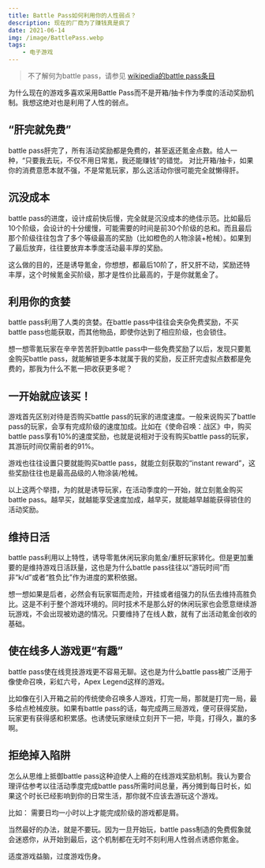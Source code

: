 ```yaml
---
title: Battle Pass如何利用你的人性弱点？
description: 现在的厂商为了赚钱真是疯了
date: 2021-06-14
img: /image/BattlePass.webp
tags:
    - 电子游戏
---
```


> 不了解何为battle pass，请参见 [wikipedia的battle pass条目](https://en.wikipedia.org/wiki/Battle_pass)

为什么现在的游戏多喜欢采用Battle Pass而不是开箱/抽卡作为季度的活动奖励机制。我想这绝对也是利用了人性的弱点。

## “肝完就免费”

battle pass肝完了，所有活动奖励都是免费的，甚至返还氪金点数。给人一种，“只要我去玩，不仅不用日常氪，我还能赚钱”的错觉。
对比开箱/抽卡，如果你的消费意愿本就不强，不是常氪玩家，那么这活动你很可能完全就懒得肝。

## 沉没成本

battle pass的进度，设计成前快后慢，完全就是沉没成本的绝佳示范。比如最后10个阶级，会设计的十分缓慢，可能需要的时间是前30个阶级的总和。而且最后那个阶级往往包含了多个等级最高的奖励（比如橙色的人物涂装+枪械）。如果到了最后放弃，往往要放弃本季度活动最丰厚的奖励。

这么做的目的，还是诱导氪金，你想想，都最后10阶了，肝又肝不动，奖励还特丰厚，这个时候氪金买阶级，那才是性价比最高的，于是你就氪金了。

## 利用你的贪婪

battle pass利用了人类的贪婪。在battle pass中往往会夹杂免费奖励，不买battle pass也能获取，而其他物品，即使你达到了相应阶级，也会锁住。

想一想零氪玩家在辛辛苦苦肝到battle pass中一些免费奖励了以后，发现只要氪金购买battle pass，就能解锁更多本就属于我的奖励，反正肝完虚拟点数都是免费的，那我为什么不氪一把收获更多呢？

## 一开始就应该买！

游戏首先区别对待是否购买battle pass的玩家的进度速度。一般来说购买了battle pass的玩家，会享有完成阶级的速度加成。比如在《使命召唤：战区》中，购买battle pass享有10%的速度奖励，也就是说相对于没有购买battle pass的玩家，其游玩时间仅需前者的91%。

游戏也往往设置只要就能购买battle pass，就能立刻获取的“instant reward”，这些奖励往往也是最高品级的人物涂装/枪械。

以上这两个举措，为的就是诱导玩家，在活动季度的一开始，就立刻氪金购买battle pass。越早买，就越能享受速度加成，越早买，就能越早越能获得锁住的活动奖励。

## 维持日活

battle pass利用以上特性，诱导零氪休闲玩家向氪金/重肝玩家转化。但是更加重要的是维持游戏日活跃量，这也是为什么battle pass往往以“游玩时间”而非“k/d”或者“胜负比”作为进度的累积依据。

想一想如果是后者，必然会有玩家铤而走险，开挂或者组强力的队伍去维持高胜负比。这是不利于整个游戏环境的。同时技术不是那么好的休闲玩家也会愿意继续游玩游戏，不会出现被劝退的情况。只要维持了在线人数，就有了出活动氪金创收的基础。

## 使在线多人游戏更“有趣”

battle pass使在线竞技游戏更不容易无聊。这也是为什么battle pass被广泛用于像使命召唤，彩虹六号，Apex Legend这样的游戏。

比如像在引入开箱之前的传统使命召唤多人游戏，打完一局，那就是打完一局，最多给点枪械皮肤。如果有battle pass的话，每完成两三局游戏，便可获得奖励，玩家更有获得感和积累感。也诱使玩家继续立刻开下一把，毕竟，打得久，赢的多啊。

## 拒绝掉入陷阱

怎么从思维上抵御battle pass这种迫使人上瘾的在线游戏奖励机制。我认为要合理评估参考以往活动季度完成battle pass所需时间总量，再分摊到每日时长，如果这个时长已经影响到你的日常生活，那你就不应该去游玩这个游戏。

比如： 需要日均一小时以上才能完成阶级的游戏都是屑。

当然最好的办法，就是不要玩。因为一旦开始玩，battle pass制造的免费假象就会迷惑你，从开始到最后，这个机制都在无时不刻利用人性弱点诱惑你氪金。

适度游戏益脑，过度游戏伤身。